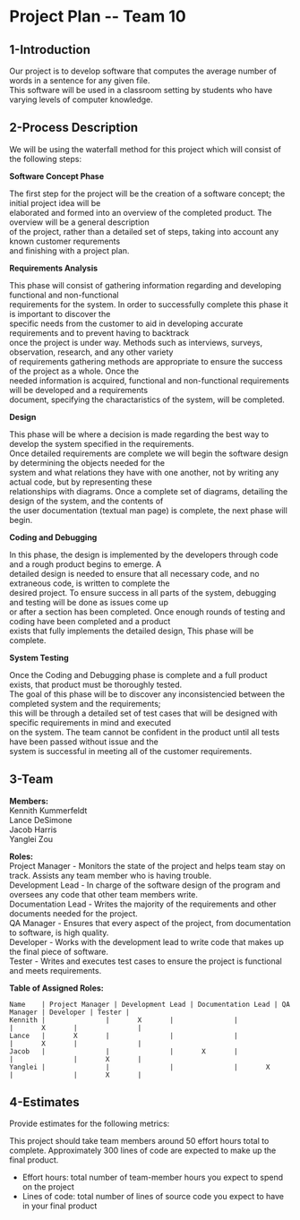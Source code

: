 # **Project Plan -- Team 10**

1-Introduction
--------------

Our project is to develop software that computes the average number of words in a sentence for any given file.  
This software will be used in a classroom setting by students who have varying levels of computer knowledge.

2-Process Description
---------------------

We will be using the waterfall method for this project which will consist of the following steps:

**Software Concept Phase**

The first step for the project will be the creation of a software concept; the initial project idea will be  
elaborated and formed into an overview of the completed product. The overview will be a general description  
of the project, rather than a detailed set of steps, taking into account any known customer requrements  
and finishing with a project plan.

**Requirements Analysis**

This phase will consist of gathering information regarding and developing functional and non-functional  
requirements for the system. In order to successfully complete this phase it is important to discover the  
specific needs from the customer to aid in developing accurate requirements and to prevent having to backtrack  
once the project is under way. Methods such as interviews, surveys, observation, research, and any other variety  
of requirements gathering methods are appropriate to ensure the success of the project as a whole. Once the  
needed information is acquired, functional and non-functional requirements will be developed and a requirements  
document, specifying the charactaristics of the system, will be completed.

**Design**

This phase will be where a decision is made regarding the best way to develop the system specified in the requirements.  
Once detailed requirements are complete we will begin the software design by determining the objects needed for the  
system and what relations they have with one another, not by writing any actual code, but by representing these  
relationships with diagrams. Once a complete set of diagrams, detailing the design of the system, and the contents of  
the user documentation (textual man page) is complete, the next phase will begin.

**Coding and Debugging**

In this phase, the design is implemented by the developers through code and a rough product begins to emerge. A  
detailed design is needed to ensure that all necessary code, and no extraneous code, is written to complete the  
desired project. To ensure success in all parts of the system, debugging and testing will be done as issues come up  
or after a section has been completed. Once enough rounds of testing and coding have been completed and a product  
exists that fully implements the detailed design, This phase will be complete.

**System Testing**

Once the Coding and Debugging phase is complete and a full product exists, that product must be thoroughly tested.  
The goal of this phase will be to discover any inconsistencied between the completed system and the requirements;  
this will be through a detailed set of test cases that will be designed with specific requirements in mind and executed  
on the system. The team cannot be confident in the product until all tests have been passed without issue and the  
system is successful in meeting all of the customer requirements.

3-Team
------

**Members:**  
Kennith Kummerfeldt  
Lance DeSimone  
Jacob Harris  
Yanglei Zou  

**Roles:**  
Project Manager - Monitors the state of the project and helps team stay on track.  Assists any team member who is having trouble.  
Development Lead - In charge of the software design of the program and oversees any code that other team members write.  
Documentation Lead - Writes the majority of the requirements and other documents needed for the project.  
QA Manager - Ensures that every aspect of the project, from documentation to software, is high quality.  
Developer - Works with the development lead to write code that makes up the final piece of software.  
Tester - Writes and executes test cases to ensure the project is functional and meets requirements.  

**Table of Assigned Roles:**

	Name    | Project Manager | Development Lead | Documentation Lead | QA Manager | Developer | Tester |
	Kennith |		 		|		X		|		 		|		 		|		X		|		 		|
	Lance   |		X		|		 		|		 		|		 		|		X		|		 		|
	Jacob   |		 		|		 		|		X		|		 		|		 		|		X		|
	Yanglei |		 		|		 		|		 		|		X		|		 		|		X		|

4-Estimates
-----------

Provide estimates for the following metrics:

This project should take team members around 50 effort hours total to complete.
Approximately 300 lines of code are expected to make up the final product.

- Effort hours: total number of team-member hours you expect to spend on the project
- Lines of code: total number of lines of source code you expect to have in your final product
